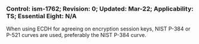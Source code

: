 ### Control: ism-1762; Revision: 0; Updated: Mar-22; Applicability: TS; Essential Eight: N/A
<p>When using ECDH for agreeing on encryption session keys, NIST P-384 or P-521 curves are used, preferably the NIST P-384 curve.</p>